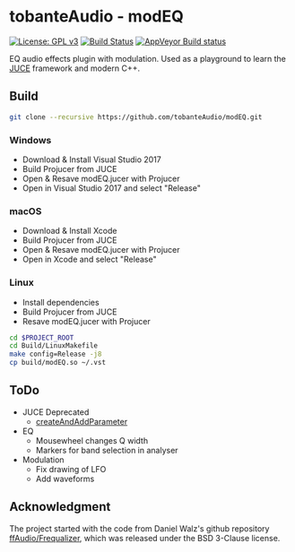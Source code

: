 # tobanteAudio - modEQ

[![License: GPL v3](https://img.shields.io/badge/License-GPL%20v3-blue.svg)](https://www.gnu.org/licenses/gpl-3.0)
[![Build Status](https://travis-ci.org/tobanteAudio/modEQ.svg?branch=master)](https://travis-ci.org/tobanteAudio/modEQ)
[![AppVeyor Build status](https://img.shields.io/appveyor/ci/tobanteAudio/modEQ.svg)](https://ci.appveyor.com/project/tobanteAudio/modEQ)

EQ audio effects plugin with modulation. Used as a playground to learn the [JUCE](https://github.com/WeAreRoli/JUCE) framework and modern C++.

## Build

```sh
git clone --recursive https://github.com/tobanteAudio/modEQ.git
```

### Windows

- Download & Install Visual Studio 2017
- Build Projucer from JUCE
- Open & Resave modEQ.jucer with Projucer
- Open in Visual Studio 2017 and select "Release"

### macOS

- Download & Install Xcode
- Build Projucer from JUCE
- Open & Resave modEQ.jucer with Projucer
- Open in Xcode and select "Release"

### Linux

- Install dependencies
- Build Projucer from JUCE
- Resave modEQ.jucer with Projucer

```sh
cd $PROJECT_ROOT
cd Build/LinuxMakefile
make config=Release -j8
cp build/modEQ.so ~/.vst
```

## ToDo

- JUCE Deprecated
  - [createAndAddParameter](https://docs.juce.com/master/tutorial_audio_processor_value_tree_state.html)
- EQ
  - Mousewheel changes Q width
  - Markers for band selection in analyser
- Modulation
  - Fix drawing of LFO
  - Add waveforms

## Acknowledgment

The project started with the code from Daniel Walz's github repository [ffAudio/Frequalizer](https://github.com/ffAudio/Frequalizer), which was released under the BSD 3-Clause license.
